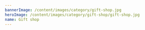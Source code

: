 ```yaml
---
bannerImage: /content/images/category/gift-shop.jpg
heroImage: /content/images/category/gift-shop/gift-shop.jpg
name: Gift shop
---
```

